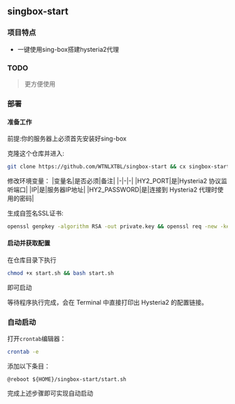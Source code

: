 ## singbox-start

### 项目特点
* 一键使用sing-box搭建hysteria2代理

### TODO

> 更方便使用

### 部署

#### 准备工作
前提:你的服务器上必须首先安装好sing-box

克隆这个仓库并进入:
```bash
git clone https://github.com/WTNLXTBL/singbox-start && cx singbox-start
```

修改环境变量：
|变量名|是否必须|备注|
|-|-|-|
|HY2_PORT|是|Hysteria2 协议监听端口|
|IP|是|服务器IP地址|
|HY2_PASSWORD|是|连接到 Hysteria2 代理时使用的密码|

生成自签名SSL证书:
```bash
openssl genpkey -algorithm RSA -out private.key && openssl req -new -key private.key -out csr.pem && openssl req -x509 -days 3650 -key private.key -in csr.pem -out cert.crt
```

#### 启动并获取配置

在仓库目录下执行
```bash
chmod +x start.sh && bash start.sh
```
即可启动

等待程序执行完成，会在 Terminal 中直接打印出 Hysteria2 的配置链接。

### 自动启动

打开`crontab`编辑器：
```bash
crontab -e
```
添加以下条目：
```plaintext
@reboot ${HOME}/singbox-start/start.sh
```
完成上述步骤即可实现自动启动

